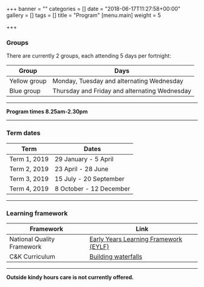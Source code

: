 +++
banner = ""
categories = []
date = "2018-06-17T11:27:58+00:00"
gallery = []
tags = []
title = "Program"
[menu.main]
weight = 5

+++
### Groups
There are currently 2 groups, each attending 5 days per fortnight:
 
| Group | Days |
| --- | --- |
| Yellow group | Monday, Tuesday and alternating Wednesday |
| Blue group | Thursday and Friday and alternating Wednesday |

** **
**Program times	8.25am-2.30pm**
**	**
### Term dates

| Term | Dates |
| --- | --- |
| Term 1, 2019 | 29 January - 5 April |
| Term 2, 2019 | 23 April - 28 June |
| Term 3, 2019 | 15 July - 20 September |
| Term 4, 2019 | 8 October - 12 December |

**	**

### Learning framework

| Framework | Link |
| --- | --- |
| National Quality Framework | [Early Years Learning Framework (EYLF)](http://deewr.gov.au/early-years-learning-framework) |
| C&K Curriculum | [Building waterfalls](http://www.candk.asn.au/ck-building-waterfalls) |
 
**	**

**Outside kindy hours care is not currently offered.**